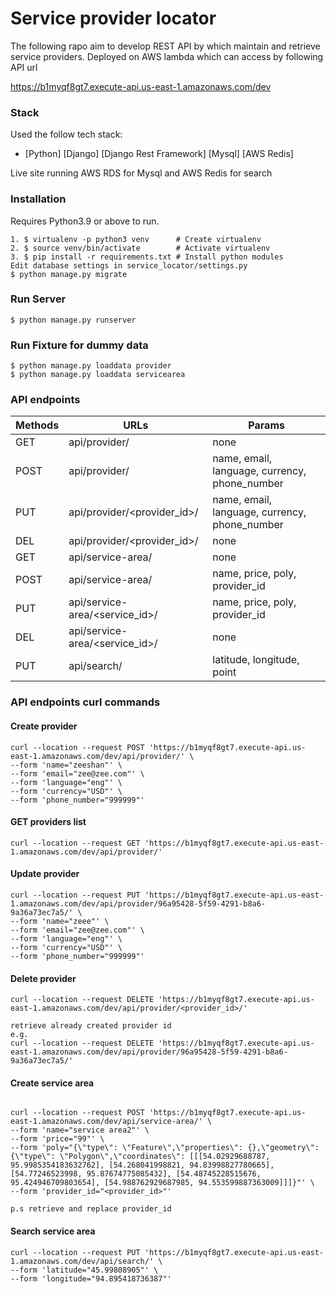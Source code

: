 # Service provider locator

The following rapo aim to develop REST API by which maintain and retrieve service providers.  Deployed on AWS lambda which can access by following API url

https://b1myqf8gt7.execute-api.us-east-1.amazonaws.com/dev

### Stack

Used the follow tech stack:

* [Python]  [Django] [Django Rest Framework] [Mysql] [AWS Redis]

Live site running AWS RDS for Mysql and AWS Redis for search

### Installation

Requires Python3.9 or above to run.
```
1. $ virtualenv -p python3 venv      # Create virtualenv
2. $ source venv/bin/activate        # Activate virtualenv
3. $ pip install -r requirements.txt # Install python modules
Edit database settings in service_locator/settings.py
$ python manage.py migrate
```

### Run Server
```
$ python manage.py runserver 
```

### Run Fixture for dummy data
```
$ python manage.py loaddata provider
$ python manage.py loaddata servicearea
```


### API endpoints

| Methods  | URLs | Params
| ------------- | ------------- | ------------- |
| GET  | api/provider/  | none
| POST  | api/provider/  | name, email, language, currency, phone_number
| PUT  | api/provider/<provider_id>/  | name, email, language, currency, phone_number
| DEL  | api/provider/<provider_id>/  | none
| GET  | api/service-area/  | none
| POST  | api/service-area/  | name, price, poly, provider_id
| PUT  | api/service-area/<service_id>/  | name, price, poly, provider_id
| DEL  | api/service-area/<service_id>/  | none
| PUT  | api/search/  | latitude, longitude, point


### API endpoints curl commands

#### Create provider

```
curl --location --request POST 'https://b1myqf8gt7.execute-api.us-east-1.amazonaws.com/dev/api/provider/' \
--form 'name="zeeshan"' \
--form 'email="zee@zee.com"' \
--form 'language="eng"' \
--form 'currency="USD"' \
--form 'phone_number="999999"'

```
#### GET providers list
```
curl --location --request GET 'https://b1myqf8gt7.execute-api.us-east-1.amazonaws.com/dev/api/provider/'
```

#### Update provider

```
curl --location --request PUT 'https://b1myqf8gt7.execute-api.us-east-1.amazonaws.com/dev/api/provider/96a95428-5f59-4291-b8a6-9a36a73ec7a5/' \
--form 'name="zeee"' \
--form 'email="zee@zee.com"' \
--form 'language="eng"' \
--form 'currency="USD"' \
--form 'phone_number="999999"'
```

#### Delete provider
```
curl --location --request DELETE 'https://b1myqf8gt7.execute-api.us-east-1.amazonaws.com/dev/api/provider/<provider_id>/'

retrieve already created provider id 
e.g.
curl --location --request DELETE 'https://b1myqf8gt7.execute-api.us-east-1.amazonaws.com/dev/api/provider/96a95428-5f59-4291-b8a6-9a36a73ec7a5/'
```


#### Create service area

```

curl --location --request POST 'https://b1myqf8gt7.execute-api.us-east-1.amazonaws.com/dev/api/service-area/' \
--form 'name="service area2"' \
--form 'price="99"' \
--form 'poly="{\"type\": \"Feature\",\"properties\": {},\"geometry\": {\"type\": \"Polygon\",\"coordinates\": [[[54.02929688787, 95.9985354183632762], [54.268041998821, 94.83998827780665], [54.77246523998, 95.87674775085432], [54.48745228515676, 95.424946709803654], [54.988762929687985, 94.553599887363009]]]}"' \
--form 'provider_id="<provider_id>"'

p.s retrieve and replace provider_id
```

#### Search service area

```
curl --location --request PUT 'https://b1myqf8gt7.execute-api.us-east-1.amazonaws.com/dev/api/search/' \
--form 'latitude="45.99808905"' \
--form 'longitude="94.895418736387"' 
```
